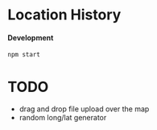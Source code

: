 # Location History

#### Development
````
npm start
````

# TODO
* drag and drop file upload over the map
* random long/lat generator
